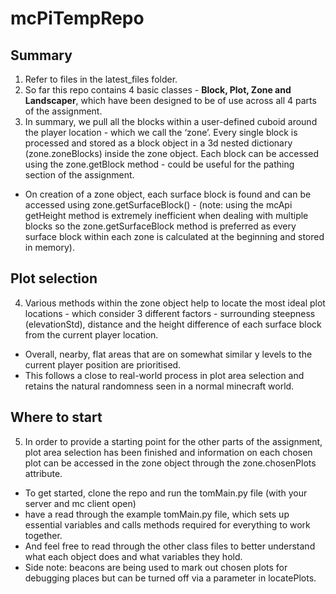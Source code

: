 # mcPiTempRepo

## Summary
1. Refer to files in the latest_files folder.
2. So far this repo contains 4 basic classes - **Block, Plot, Zone and Landscaper**, which have been designed to be of use across all 4 parts of the assignment.
3. In summary, we pull all the blocks within a user-defined cuboid around the player location - which we call the ‘zone’. Every single block is processed and stored as a block object in a 3d nested dictionary (zone.zoneBlocks) inside the zone object. Each block can be accessed using the zone.getBlock method - could be useful for the pathing section of the assignment.
* On creation of a zone object, each surface block is found and can be accessed using zone.getSurfaceBlock() - (note: using the mcApi getHeight method is extremely inefficient when dealing with multiple blocks so the zone.getSurfaceBlock method is preferred as every surface block within each zone is calculated at the beginning and stored in memory).

## Plot selection
4. Various methods within the zone object help to locate the most ideal plot locations - which consider 3 different factors - surrounding steepness (elevationStd), distance and the height difference of each surface block from the current player location.
* Overall, nearby, flat areas that are on somewhat similar y levels to the current player position are prioritised.
* This follows a close to real-world process in plot area selection and retains the natural randomness seen in a normal minecraft world.

## Where to start
5. In order to provide a starting point for the other parts of the assignment, plot area selection has been finished and information on each chosen plot can be accessed in the zone object through the zone.chosenPlots attribute.
* To get started, clone the repo and run the tomMain.py file (with your server and mc client open)
* have a read through the example tomMain.py file, which sets up essential variables and calls methods required for everything to work together.
* And feel free to read through the other class files to better understand what each object does and what variables they hold.
* Side note: beacons are being used to mark out chosen plots for debugging places but can be turned off via a parameter in locatePlots.
